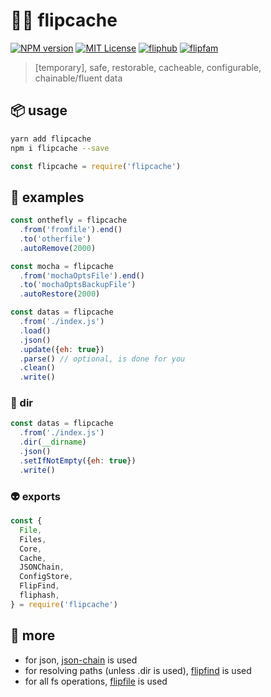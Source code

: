 # 💾💸 flipcache


[![NPM version][flipcache-image]][flipcache-url]
[![MIT License][license-image]][license-url]
[![fliphub][gitter-badge]][gitter-url]
[![flipfam][flipfam-image]][flipfam-url]

[flipcache-image]: https://img.shields.io/npm/v/flipcache.svg
[flipcache-url]: https://npmjs.org/package/flipcache
[license-image]: http://img.shields.io/badge/license-MIT-blue.svg?style=flat
[license-url]: https://spdx.org/licenses/MIT
[gitter-badge]: https://img.shields.io/gitter/room/fliphub/pink.svg
[gitter-url]: https://gitter.im/fliphub/Lobby
[flipfam-image]: https://img.shields.io/badge/%F0%9F%8F%97%20%F0%9F%92%A0-flipfam-9659F7.svg
[flipfam-url]: https://www.npmjs.com/package/flipfam

> [temporary], safe, restorable, cacheable, configurable, chainable/fluent data

## 📦 usage
```bash
yarn add flipcache
npm i flipcache --save
```

```js
const flipcache = require('flipcache')
```

## 📘 examples

```js
const onthefly = flipcache
  .from('fromfile').end()
  .to('otherfile')
  .autoRemove(2000)
```

```js
const mocha = flipcache
  .from('mochaOptsFile').end()
  .to('mochaOptsBackupFile')
  .autoRestore(2000)
```

```js
const datas = flipcache
  .from('./index.js')
  .load()
  .json()
  .update({eh: true})
  .parse() // optional, is done for you
  .clean()
  .write()
```

### 👣 dir

```js
const datas = flipcache
  .from('./index.js')
  .dir(__dirname)
  .json()
  .setIfNotEmpty({eh: true})
  .write()
```

### 👽 exports

```js
const {
  File,
  Files,
  Core,
  Cache,
  JSONChain,
  ConfigStore,
  FlipFind,
  fliphash,
} = require('flipcache')
```

## 🔗 more
- for json, [json-chain][json-chain] is used
- for resolving paths (unless .dir is used), [flipfind][flipfind] is used
- for all fs operations, [flipfile][flipfile] is used

[json-chain]: https://www.npmjs.com/package/json-chain
[flipfind]: https://www.npmjs.com/package/flipfind
[flipfile]: https://www.npmjs.com/package/flipfile
